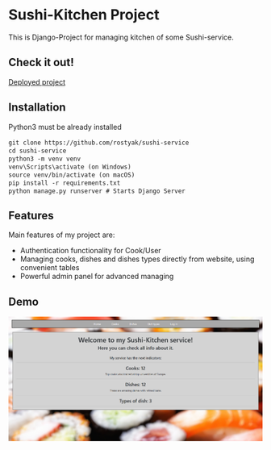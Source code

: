 # Sushi-Kitchen Project

This is Django-Project for managing kitchen of some Sushi-service.

## Check it out!

[Deployed project](HERE_WILL_BE_LINK)

## Installation

Python3 must be already installed
```shell
git clone https://github.com/rostyak/sushi-service
cd sushi-service
python3 -m venv venv
venv\Scripts\activate (on Windows)
source venv/bin/activate (on macOS)
pip install -r requirements.txt
python manage.py runserver # Starts Django Server
```

## Features

Main features of my project are:

* Authentication functionality for Cook/User
* Managing cooks, dishes and dishes types directly from website, using convenient tables
* Powerful admin panel for advanced managing

## Demo

![Website interface](home.png)